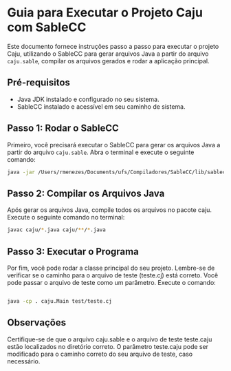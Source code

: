 # Guia para Executar o Projeto Caju com SableCC

Este documento fornece instruções passo a passo para executar o projeto Caju, utilizando o SableCC para gerar arquivos Java a partir do arquivo `caju.sable`, compilar os arquivos gerados e rodar a aplicação principal.

## Pré-requisitos

- Java JDK instalado e configurado no seu sistema.
- SableCC instalado e acessível em seu caminho de sistema.

## Passo 1: Rodar o SableCC

Primeiro, você precisará executar o SableCC para gerar os arquivos Java a partir do arquivo `caju.sable`. Abra o terminal e execute o seguinte comando:

```bash
java -jar /Users/rmenezes/Documents/ufs/Compiladores/SableCC/lib/sablecc.jar caju.sable
```

## Passo 2: Compilar os Arquivos Java

Após gerar os arquivos Java, compile todos os arquivos no pacote caju. Execute o seguinte comando no terminal:

```bash
javac caju/*.java caju/**/*.java
```

## Passo 3: Executar o Programa

Por fim, você pode rodar a classe principal do seu projeto. Lembre-se de verificar se o caminho para o arquivo de teste (teste.cj) está correto. Você pode passar o arquivo de teste como um parâmetro. Execute o comando:

```bash

java -cp . caju.Main test/teste.cj
```

## Observações

Certifique-se de que o arquivo caju.sable e o arquivo de teste teste.caju estão localizados no diretório correto.
O parâmetro teste.caju pode ser modificado para o caminho correto do seu arquivo de teste, caso necessário.
